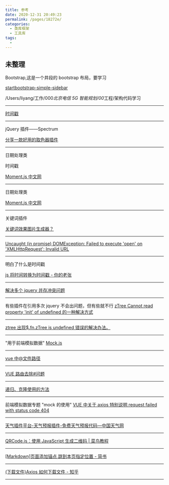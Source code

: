 ```yaml
---
title: 参考
date: 2020-12-31 20:49:23
permalink: /pages/18272e/
categories:
  - 类库框架
  - 工具库
tags:
  -
---
```


## 未整理

Bootstrap,这是一个井段的 bootstrap 布局，要学习

[startbootstrap-simple-sidebar](https://github.com/StartBootstrap/startbootstrap-simple-sidebar)

/Users/liyang/工作/000*北京电信 5G 智能规划/00*工程/架构代码学习

---

[时间戳](<[https://www.baidu.com/s?ie=UTF-8&wd=%E6%97%B6%E9%97%B4%E6%88%B3](https://www.baidu.com/s?ie=UTF-8&wd=时间戳)>)

---

jQuery 插件——Spectrum

[分享一款好用的取色器插件](https://blog.csdn.net/lyd135364/article/details/52303075)

---

日期处理类

时间戳

[Moment.js 中文网](http://momentjs.cn/)

---

日期处理类

[Moment.js 中文网](http://momentjs.cn/)

---

关键词插件

[关键词效果图片生成器？](https://www.zhihu.com/question/21128950)

---

[Uncaught (in promise) DOMException: Failed to execute 'open' on 'XMLHttpRequest': Invalid URL](https://www.cnblogs.com/cap-rq/p/10315872.html)

---

明白了什么是时间戳

[js 将时间转换为时间戳 - 你的老张](https://www.cnblogs.com/linqingvoe/p/10912858.html)

---

[解决多个 jquery 并存冲突问题 ](https://blog.csdn.net/meandmyself/article/details/47146257?utm_source=blogxgwz2)

---

有些插件在引用多次 jquery 不会出问题，但有些就不行
[zTree Cannot read property 'init' of undefined 的一种解决方式](https://blog.csdn.net/leijia_xing/article/details/62422108)

---

[ztree 出现\$.fn.zTree is undefined 错误的解决办法。](https://blog.csdn.net/smallboy2011/article/details/20554269)

---

"用于前端模拟数据"
[Mock.js](http://mockjs.com/)

---

[vue 中@文件路径](https://blog.csdn.net/iCrazyTimor/article/details/93844778)

---

[VUE 路由去除#问题](https://www.cnblogs.com/libo0125ok/p/9593741.html)

---

[递归、克隆使用的方法](https://www.lodashjs.com/docs/latest)

---

前端模拟数据专题
"mock 的使用"
[VUE 中关于 axios 特别说明 request failed with status code 404](https://blog.csdn.net/eieiei438/article/details/82984851)

---

[天气插件平台-天气预报插件-免费天气预报代码—中国天气网](https://cj.weather.com.cn/)

---

[QRCode.js：使用 JavaScript 生成二维码 | 菜鸟教程](https://www.runoob.com/w3cnote/javascript-qrcodejs-library.html)

---

[[Markdown]页面添加锚点,跳到本页指定位置 - 简书](https://www.jianshu.com/p/debd64e591a0)

---

[(下载文件)Axios 如何下载文件 - 知乎](https://zhuanlan.zhihu.com/p/77672133?from_voters_page=true)

---
